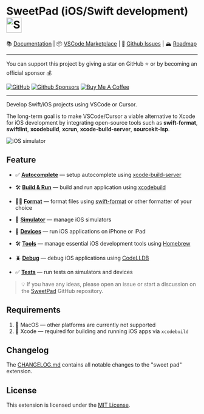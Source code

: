 # SweetPad (iOS/Swift development) <img valign="middle" alt="SweetPad logo" width="40" src="./images/logo.png" />

📚 [Documentation](https://sweetpad.hyzyla.dev/) | 📦
[VSCode Marketplace](https://marketplace.visualstudio.com/items?itemName=sweetpad.sweetpad) | 🐞
[Github Issues](https://github.com/sweetpad-dev/sweetpad/issues) | 🏔️ [Roadmap](https://github.com/sweetpad-dev/sweetpad/blob/main/TODO.md)

<!-- [![Discord](https://img.shields.io/badge/SweetPad-Discord-blue?logo=discord&logoColor=white&link=https%3A%2F%2Fdiscord.gg%2FXZwRtQ5dew)](https://discord.gg/XZwRtQ5dew) -->

<hr/>
You can support this project by giving a star on GitHub ⭐️ or by becoming an official sponsor 💰

[![GitHub](https://img.shields.io/github/stars/sweetpad-dev/sweetpad?style=social)](https://github.com/sweetpad-dev/sweetpad)
[![Github Sponsors](https://img.shields.io/badge/Github%20Sponsors-%E2%9D%A4-red?style=flat&logo=github)](https://github.com/sponsors/sweetpad-dev)
[![Buy Me A Coffee](https://img.shields.io/badge/Buy%20Me%20A%20Coffee%20-%E2%9D%A4-red?style=flat&logo=buy-me-a-coffee&link=https%3A%2F%2Fgithub.com%2Fsponsors%2Fsweetpad-dev)](https://www.buymeacoffee.com/hyzyla)

<!-- [![Twitter](https://img.shields.io/twitter/follow/sweetpad_dev?style=social&logo=twitter)](https://twitter.com/sweetpad_dev) -->
<hr/>

Develop Swift/iOS projects using VSCode or Cursor.

The long-term goal is to make VSCode/Cursor a viable alternative to Xcode for iOS development by integrating open-source
tools such as **swift-format**, **swiftlint**, **xcodebuild**, **xcrun**, **xcode-build-server**, **sourcekit-lsp**.

![iOS simulator](./docs/images/build-demo.gif)

## Feature

- ✅ **[Autocomplete](https://sweetpad.hyzyla.dev/docs/autocomplete)** — setup autocomplete using
  [xcode-build-server](https://github.com/SolaWing/xcode-build-server)
  
- 🛠️ **[Build & Run](https://sweetpad.hyzyla.dev/docs/build)** — build and run application using
  [xcodebuild](https://developer.apple.com/library/archive/technotes/tn2339/_index.html)
  
- 💅🏼 **[Format](https://sweetpad.hyzyla.dev/docs/format)** — format files using
  [swift-format](https://github.com/apple/swift-format) or other formatter of your choice
  
- 📱 **[Simulator](https://sweetpad.hyzyla.dev/docs/simulators)** — manage iOS simulators
  
- 📱 **[Devices](https://sweetpad.hyzyla.dev/docs/devices)** — run iOS applications on iPhone or iPad
 
- 🛠️ **[Tools](https://sweetpad.hyzyla.dev/docs/tools)** — manage essential iOS development tools using
  [Homebrew](https://brew.sh/)
  
- 🪲 **[Debug](https://sweetpad.hyzyla.dev/docs/debug)** — debug iOS applications using
  [CodeLLDB](https://marketplace.visualstudio.com/items?itemName=vadimcn.vscode-lldb)
  
- ✅ **[Tests](https://sweetpad.hyzyla.dev/docs/tests)** — run tests on simulators and devices
  

> 💡 If you have any ideas, please open an issue or start a discussion on the
> [SweetPad](https://github.com/sweetpad-dev/sweetpad) GitHub repository.

## Requirements

1. 🍏 MacOS — other platforms are currently not supported
2. 📱 Xcode — required for building and running iOS apps via `xcodebuild`

## Changelog

The [CHANGELOG.md](./CHANGELOG.md) contains all notable changes to the "sweet pad" extension.

## License

This extension is licensed under the [MIT License](./LICENSE.md).
